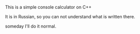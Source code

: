 This is a simple console calculator on C++

It is in Russian, so you can not understand what is written there.

someday I'll do it normal.
